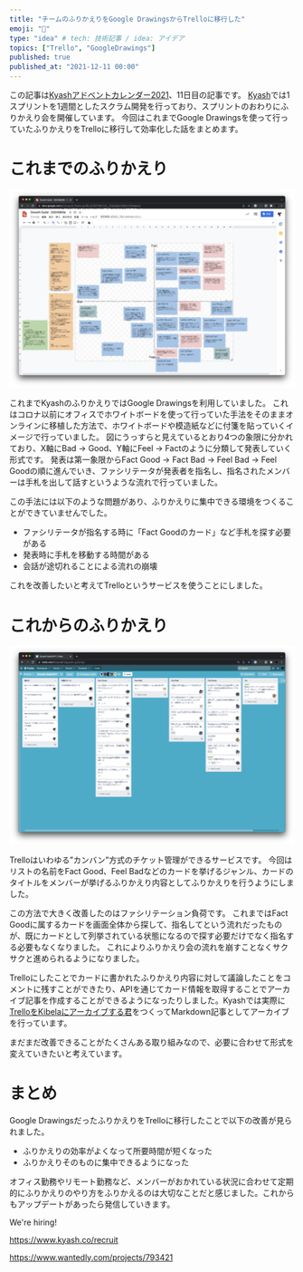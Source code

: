 ```yaml
---
title: "チームのふりかえりをGoogle DrawingsからTrelloに移行した"
emoji: "📌"
type: "idea" # tech: 技術記事 / idea: アイデア
topics: ["Trello", "GoogleDrawings"]
published: true
published_at: "2021-12-11 00:00"
---
```


この記事は[Kyashアドベントカレンダー2021](https://adventar.org/calendars/6274)、11日目の記事です。
[Kyash](https://kyash.co)では1スプリントを1週間としたスクラム開発を行っており、スプリントのおわりにふりかえり会を開催しています。
今回はこれまでGoogle Drawingsを使って行っていたふりかえりをTrelloに移行して効率化した話をまとめます。

# これまでのふりかえり
![](/images/c09049367657ca/drawings.png)

これまでKyashのふりかえりではGoogle Drawingsを利用していました。
これはコロナ以前にオフィスでホワイトボードを使って行っていた手法をそのままオンラインに移植した方法で、ホワイトボードや模造紙などに付箋を貼っていくイメージで行っていました。
図にうっすらと見えているとおり4つの象限に分かれており、X軸にBad -> Good、Y軸にFeel -> Factのように分類して発表していく形式です。
発表は第一象限からFact Good -> Fact Bad -> Feel Bad -> Feel Goodの順に進んでいき、ファシリテータが発表者を指名し、指名されたメンバーは手札を出して話すというような流れで行っていました。

この手法には以下のような問題があり、ふりかえりに集中できる環境をつくることができていませんでした。
- ファシリテータが指名する時に「Fact Goodのカード」など手札を探す必要がある
- 発表時に手札を移動する時間がある
- 会話が途切れることによる流れの崩壊

これを改善したいと考えてTrelloというサービスを使うことにしました。

# これからのふりかえり
![](/images/c09049367657ca/trello.png)

Trelloはいわゆる”カンバン”方式のチケット管理ができるサービスです。
今回はリストの名前をFact Good、Feel Badなどのカードを挙げるジャンル、カードのタイトルをメンバーが挙げるふりかえり内容としてふりかえりを行うようにしました。

この方法で大きく改善したのはファシリテーション負荷です。
これまではFact Goodに属するカードを画面全体から探して、指名してという流れだったものが、既にカードとして列挙されている状態になるので探す必要だけでなく指名する必要もなくなりました。
これによりふりかえり会の流れを崩すことなくサクサクと進められるようになりました。

Trelloにしたことでカードに書かれたふりかえり内容に対して議論したことをコメントに残すことができたり、APIを通じてカード情報を取得することでアーカイブ記事を作成することができるようになったりしました。Kyashでは実際に[TrelloをKibelaにアーカイブする君](https://github.com/Pranc1ngPegasus/trello-kibela-exporter)をつくってMarkdown記事としてアーカイブを行っています。

まだまだ改善できることがたくさんある取り組みなので、必要に合わせて形式を変えていきたいと考えています。

# まとめ
Google DrawingsだったふりかえりをTrelloに移行したことで以下の改善が見られました。
- ふりかえりの効率がよくなって所要時間が短くなった
- ふりかえりそのものに集中できるようになった

オフィス勤務やリモート勤務など、メンバーがおかれている状況に合わせて定期的にふりかえりのやり方をふりかえるのは大切なことだと感じました。これからもアップデートがあったら発信していきます。

We're hiring!

https://www.kyash.co/recruit

https://www.wantedly.com/projects/793421
